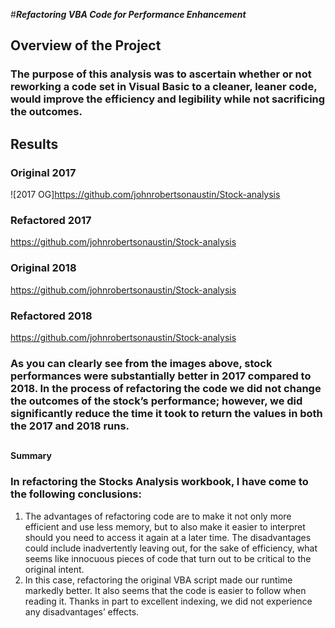 #**_Refactoring VBA Code for Performance Enhancement_**

## **Overview of the Project**

### The purpose of this analysis was to ascertain whether or not reworking a code set in Visual Basic to a cleaner, leaner code, would improve the efficiency and legibility while not sacrificing the outcomes.

## **Results**

### Original 2017
![2017 OG]https://github.com/johnrobertsonaustin/Stock-analysis
### Refactored 2017
https://github.com/johnrobertsonaustin/Stock-analysis
### Original 2018
https://github.com/johnrobertsonaustin/Stock-analysis
### Refactored 2018 
https://github.com/johnrobertsonaustin/Stock-analysis

### As you can clearly see from the images above, stock performances were substantially better in 2017 compared to 2018. In the process of refactoring the code we did not change the outcomes of the stock’s performance; however, we did significantly reduce the time it took to return the values in both the 2017 and 2018 runs.
## 
**Summary**

### In refactoring the Stocks Analysis workbook, I have come to the following conclusions:
1)	The advantages of refactoring code are to make it not only more efficient and use less memory, but to also make it easier to interpret should you need to access it again at a later time. The disadvantages could include inadvertently leaving out, for the sake of efficiency, what seems like innocuous pieces of code that turn out to be critical to the original intent.
2)	In this case, refactoring the original VBA script made our runtime markedly better. It also seems that the code is easier to follow when reading it. Thanks in part to excellent indexing, we did not experience any disadvantages’ effects.
